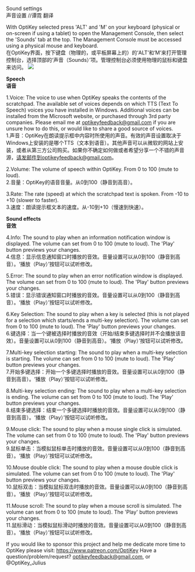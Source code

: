 Sound settings<br>
声音设置     //谭霓  翻译

With OptiKey selected press 'ALT' and 'M' on your keyboard (physical or on-screen if using a tablet) to open the Management Console, then select the 'Sounds' tab at the top. The Management Console must be accessed using a physical mouse and keyboard.<br>
在OptiKey界面，按下键盘（物理的，或平板屏幕上的）的‘ALT’和‘M’来打开管理控制台，选择顶部的‘声音（Sounds）’项。管理控制台必须使用物理的鼠标和键盘来访问。
![](https://github.com/JuliusSweetland/OptiKey/raw/gh-pages/images/Management_Console_Sounds_Numbered.png)

**Speech**<br>
**语音**

1.Voice: The voice to use when OptiKey speaks the contents of the scratchpad. The available set of voices depends on which TTS (Text To Speech) voices you have installed in Windows. Additional voices can be installed from the Microsoft website, or purchased through 3rd party companies. Please email me at optikeyfeedback@gmail.com if you are unsure how to do this, or would like to share a good source of voices.<br>
1.声音：OptiKey在朗读提示框中内容时所使用的声音。有效的声音设置取决于Windows上安装的是哪个TTS（文本到语音）。其他声音可以从微软的网站上安装，或者从第三方公司购买。如果你不确定如何做或者希望分享一个不错的声音源，请发邮件到optikeyfeedback@gmail.com。

2.Volume: The volume of speech within OptiKey. From 0 to 100 (mute to loud).<br>
2.音量：OptiKey的语音音量。从0到100（静音到高音）。

3.Rate: The rate (speed) at which the scratchpad text is spoken. From -10 to +10 (slower to faster).<br>
3.速度：朗读提示框文本的速度。从-10到+10（慢速到快速）。

**Sound effects**<br>
**音效**

4.Info: The sound to play when an information notification window is displayed. The volume can set from 0 to 100 (mute to loud). The 'Play' button previews your changes.<br>
4.信息：显示信息通知窗口时播放的音效。音量设置可以从0到100（静音到高音）。‘播放（Play）’按钮可以试听修改。

5.Error: The sound to play when an error notification window is displayed. The volume can set from 0 to 100 (mute to loud). The 'Play' button previews your changes.<br>
5.错误：显示错误通知窗口时播放的音效。音量设置可以从0到100（静音到高音）。‘播放（Play）’按钮可以试听修改。

6.Key Selection: The sound to play when a key is selected (this is not played for a selection which starts/ends a multi-key selection). The volume can set from 0 to 100 (mute to loud). The 'Play' button previews your changes.<br>
6.键选择：当一个键被选择时播放的音效（开始/结束多键选择时并不会播放该音效）。音量设置可以从0到100（静音到高音）。‘播放（Play）’按钮可以试听修改。

7.Multi-key selection starting: The sound to play when a multi-key selection is starting. The volume can set from 0 to 100 (mute to loud). The 'Play' button previews your changes.<br>
7.开始多键选择：开始一个多键选择时播放的音效。音量设置可以从0到100（静音到高音）。‘播放（Play）’按钮可以试听修改。

8.Multi-key selection ending: The sound to play when a multi-key selection is ending. The volume can set from 0 to 100 (mute to loud). The 'Play' button previews your changes.<br>
8.结束多键选择：结束一个多键选择时播放的音效。音量设置可以从0到100（静音到高音）。‘播放（Play）’按钮可以试听修改。

9.Mouse click: The sound to play when a mouse single click is simulated. The volume can set from 0 to 100 (mute to loud). The 'Play' button previews your changes.<br>
9.鼠标单击：当模拟鼠标单击时播放的音效。音量设置可以从0到100（静音到高音）。‘播放（Play）’按钮可以试听修改。

10.Mouse double click: The sound to play when a mouse double click is simulated. The volume can set from 0 to 100 (mute to loud). The 'Play' button previews your changes.<br>
10.鼠标双击：当模拟鼠标双击时播放的音效。音量设置可以从0到100（静音到高音）。‘播放（Play）’按钮可以试听修改。

11.Mouse scroll: The sound to play when a mouse scroll is simulated. The volume can set from 0 to 100 (mute to loud). The 'Play' button previews your changes.<br>
11.鼠标滑动：当模拟鼠标滑动时播放的音效。音量设置可以从0到100（静音到高音）。‘播放（Play）’按钮可以试听修改。

If you would like to sponsor this project and help me dedicate more time to OptiKey please visit: https://www.patreon.com/OptiKey
Have a question/problem/request? optikeyfeedback@gmail.com, or @OptiKey_Julius
